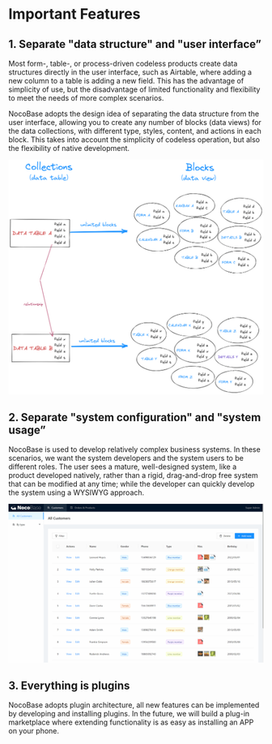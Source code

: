 # Important Features

## 1. Separate "data structure" and "user interface”

Most form-, table-, or process-driven codeless products create data structures directly in the user interface, such as Airtable, where adding a new column to a table is adding a new field. This has the advantage of simplicity of use, but the disadvantage of limited functionality and flexibility to meet the needs of more complex scenarios.

NocoBase adopts the design idea of separating the data structure from the user interface, allowing you to create any number of blocks (data views) for the data collections, with different type, styles, content, and actions in each block. This takes into account the simplicity of codeless operation, but also the flexibility of native development.

![2.collection-block.png](./important-features/2.collection-block.png)

## 2. Separate "system configuration" and "system usage”

NocoBase is used to develop relatively complex business systems. In these scenarios, we want the system developers and the system users to be different roles. The user sees a mature, well-designed system, like a product developed natively, rather than a rigid, drag-and-drop free system that can be modified at any time; while the developer can quickly develop the system using a WYSIWYG approach.

![2.user-root.gif](./important-features/2.user-root.gif)

## 3. ****Everything is plugins****

NocoBase adopts plugin architecture, all new features can be implemented by developing and installing plugins. In the future, we will build a plug-in marketplace where extending functionality is as easy as installing an APP on your phone.